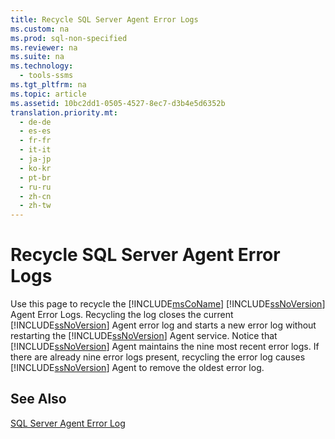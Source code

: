 ```yaml
---
title: Recycle SQL Server Agent Error Logs
ms.custom: na
ms.prod: sql-non-specified
ms.reviewer: na
ms.suite: na
ms.technology: 
  - tools-ssms
ms.tgt_pltfrm: na
ms.topic: article
ms.assetid: 10bc2dd1-0505-4527-8ec7-d3b4e5d6352b
translation.priority.mt: 
  - de-de
  - es-es
  - fr-fr
  - it-it
  - ja-jp
  - ko-kr
  - pt-br
  - ru-ru
  - zh-cn
  - zh-tw
---
```

# Recycle SQL Server Agent Error Logs
Use this page to recycle the [!INCLUDE[msCoName](../content/includes/msCoName_md.md)] [!INCLUDE[ssNoVersion](../content/includes/ssNoVersion_md.md)] Agent Error Logs. Recycling the log closes the current [!INCLUDE[ssNoVersion](../content/includes/ssNoVersion_md.md)] Agent error log and starts a new error log without restarting the [!INCLUDE[ssNoVersion](../content/includes/ssNoVersion_md.md)] Agent service. Notice that [!INCLUDE[ssNoVersion](../content/includes/ssNoVersion_md.md)] Agent maintains the nine most recent error logs. If there are already nine error logs present, recycling the error log causes [!INCLUDE[ssNoVersion](../content/includes/ssNoVersion_md.md)] Agent to remove the oldest error log.  
  
## See Also  
[SQL Server Agent Error Log](../content/SQL-Server-Agent-Error-Log.md)  
  
